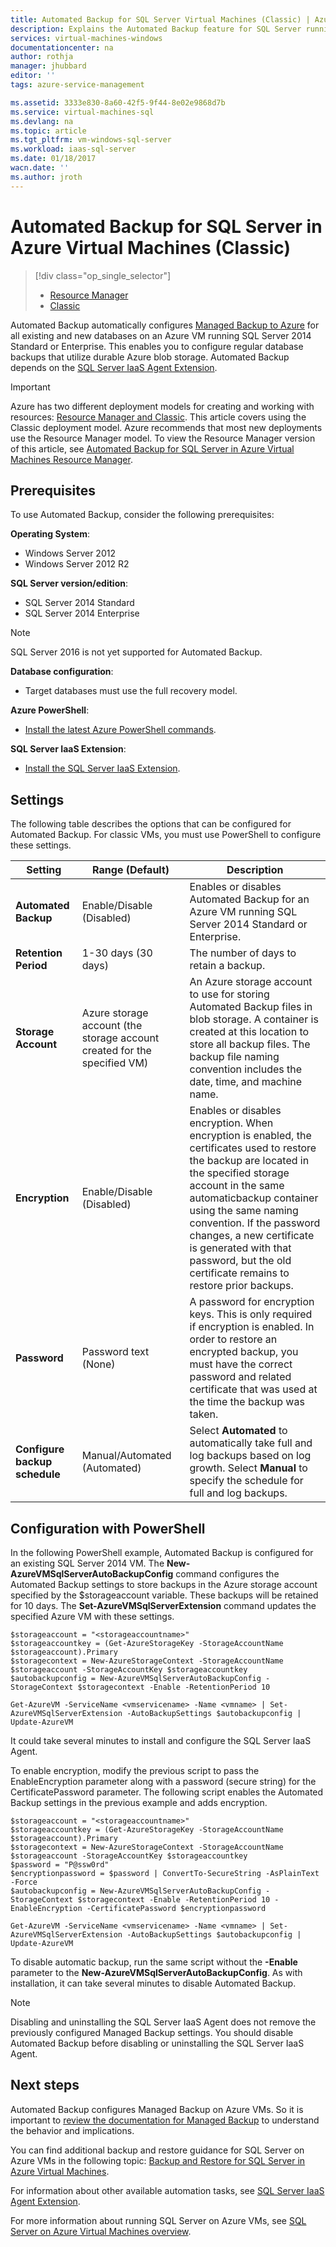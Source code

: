 ```yaml
---
title: Automated Backup for SQL Server Virtual Machines (Classic) | Azure
description: Explains the Automated Backup feature for SQL Server running in Azure Virtual Machines using Resource Manager. 
services: virtual-machines-windows
documentationcenter: na
author: rothja
manager: jhubbard
editor: ''
tags: azure-service-management

ms.assetid: 3333e830-8a60-42f5-9f44-8e02e9868d7b
ms.service: virtual-machines-sql
ms.devlang: na
ms.topic: article
ms.tgt_pltfrm: vm-windows-sql-server
ms.workload: iaas-sql-server
ms.date: 01/18/2017
wacn.date: ''
ms.author: jroth
---
```


# Automated Backup for SQL Server in Azure Virtual Machines (Classic)
> [!div class="op_single_selector"]
> * [Resource Manager](../sql/virtual-machines-windows-sql-automated-backup.md)
> * [Classic](virtual-machines-windows-classic-sql-automated-backup.md)
> 
> 

Automated Backup automatically configures [Managed Backup to Azure](https://msdn.microsoft.com/zh-cn/library/dn449496.aspx) for all existing and new databases on an Azure VM running SQL Server 2014 Standard or Enterprise. This enables you to configure regular database backups that utilize durable Azure blob storage. Automated Backup depends on the [SQL Server IaaS Agent Extension](virtual-machines-windows-classic-sql-server-agent-extension.md?toc=%2fazure%2fvirtual-machines%2fwindows%2fclassic%2ftoc.json).

> [!IMPORTANT] 
> Azure has two different deployment models for creating and working with resources: [Resource Manager and Classic](../../../azure-resource-manager/resource-manager-deployment-model.md). This article covers using the Classic deployment model. Azure recommends that most new deployments use the Resource Manager model. To view the Resource Manager version of this article, see [Automated Backup for SQL Server in Azure Virtual Machines Resource Manager](../sql/virtual-machines-windows-sql-automated-backup.md).

## Prerequisites
To use Automated Backup, consider the following prerequisites:

**Operating System**:

* Windows Server 2012
* Windows Server 2012 R2

**SQL Server version/edition**:

* SQL Server 2014 Standard
* SQL Server 2014 Enterprise

> [!NOTE]
> SQL Server 2016 is not yet supported for Automated Backup.
> 
> 

**Database configuration**:

* Target databases must use the full recovery model.

**Azure PowerShell**:

* [Install the latest Azure PowerShell commands](https://docs.microsoft.com/powershell/azureps-cmdlets-docs).

**SQL Server IaaS Extension**:

* [Install the SQL Server IaaS Extension](virtual-machines-windows-classic-sql-server-agent-extension.md).

## Settings
The following table describes the options that can be configured for Automated Backup. For classic VMs, you must use PowerShell to configure these settings.

| Setting | Range (Default) | Description |
| --- | --- | --- |
| **Automated Backup** |Enable/Disable (Disabled) |Enables or disables Automated Backup for an Azure VM running SQL Server 2014 Standard or Enterprise. |
| **Retention Period** |1-30 days (30 days) |The number of days to retain a backup. |
| **Storage Account** |Azure storage account (the storage account created for the specified VM) |An Azure storage account to use for storing Automated Backup files in blob storage. A container is created at this location to store all backup files. The backup file naming convention includes the date, time, and machine name. |
| **Encryption** |Enable/Disable (Disabled) |Enables or disables encryption. When encryption is enabled, the certificates used to restore the backup are located in the specified storage account in the same automaticbackup container using the same naming convention. If the password changes, a new certificate is generated with that password, but the old certificate remains to restore prior backups. |
| **Password** |Password text (None) |A password for encryption keys. This is only required if encryption is enabled. In order to restore an encrypted backup, you must have the correct password and related certificate that was used at the time the backup was taken. | **Backup system databases** | Enable/Disable (Disabled) | Take full backups of Master, Model, and MSDB |
| **Configure backup schedule** | Manual/Automated (Automated) | Select **Automated** to automatically take full and log backups based on log growth. Select **Manual** to specify the schedule for full and log backups. |

## Configuration with PowerShell
In the following PowerShell example, Automated Backup is configured for an existing SQL Server 2014 VM. The **New-AzureVMSqlServerAutoBackupConfig** command configures the Automated Backup settings to store backups in the Azure storage account specified by the $storageaccount variable. These backups will be retained for 10 days. The **Set-AzureVMSqlServerExtension** command updates the specified Azure VM with these settings.

    $storageaccount = "<storageaccountname>"
    $storageaccountkey = (Get-AzureStorageKey -StorageAccountName $storageaccount).Primary
    $storagecontext = New-AzureStorageContext -StorageAccountName $storageaccount -StorageAccountKey $storageaccountkey
    $autobackupconfig = New-AzureVMSqlServerAutoBackupConfig -StorageContext $storagecontext -Enable -RetentionPeriod 10

    Get-AzureVM -ServiceName <vmservicename> -Name <vmname> | Set-AzureVMSqlServerExtension -AutoBackupSettings $autobackupconfig | Update-AzureVM

It could take several minutes to install and configure the SQL Server IaaS Agent.

To enable encryption, modify the previous script to pass the EnableEncryption parameter along with a password (secure string) for the CertificatePassword parameter. The following script enables the Automated Backup settings in the previous example and adds encryption.

    $storageaccount = "<storageaccountname>"
    $storageaccountkey = (Get-AzureStorageKey -StorageAccountName $storageaccount).Primary
    $storagecontext = New-AzureStorageContext -StorageAccountName $storageaccount -StorageAccountKey $storageaccountkey
    $password = "P@ssw0rd"
    $encryptionpassword = $password | ConvertTo-SecureString -AsPlainText -Force  
    $autobackupconfig = New-AzureVMSqlServerAutoBackupConfig -StorageContext $storagecontext -Enable -RetentionPeriod 10 -EnableEncryption -CertificatePassword $encryptionpassword

    Get-AzureVM -ServiceName <vmservicename> -Name <vmname> | Set-AzureVMSqlServerExtension -AutoBackupSettings $autobackupconfig | Update-AzureVM

To disable automatic backup, run the same script without the **-Enable** parameter to the **New-AzureVMSqlServerAutoBackupConfig**. As with installation, it can take several minutes to disable Automated Backup.

> [!NOTE]
> Disabling and uninstalling the SQL Server IaaS Agent does not remove the previously configured Managed Backup settings. You should disable Automated Backup before disabling or uninstalling the SQL Server IaaS Agent.
> 
> 

## Next steps
Automated Backup configures Managed Backup on Azure VMs. So it is important to [review the documentation for Managed Backup](https://msdn.microsoft.com/zh-cn/library/dn449496.aspx) to understand the behavior and implications.

You can find additional backup and restore guidance for SQL Server on Azure VMs in the following topic: [Backup and Restore for SQL Server in Azure Virtual Machines](../sql/virtual-machines-windows-sql-backup-recovery.md?toc=%2fazure%2fvirtual-machines%2fwindows%2fsqlclassic%2ftoc.json).

For information about other available automation tasks, see [SQL Server IaaS Agent Extension](virtual-machines-windows-classic-sql-server-agent-extension.md).

For more information about running SQL Server on Azure VMs, see [SQL Server on Azure Virtual Machines overview](../sql/virtual-machines-windows-sql-server-iaas-overview.md).